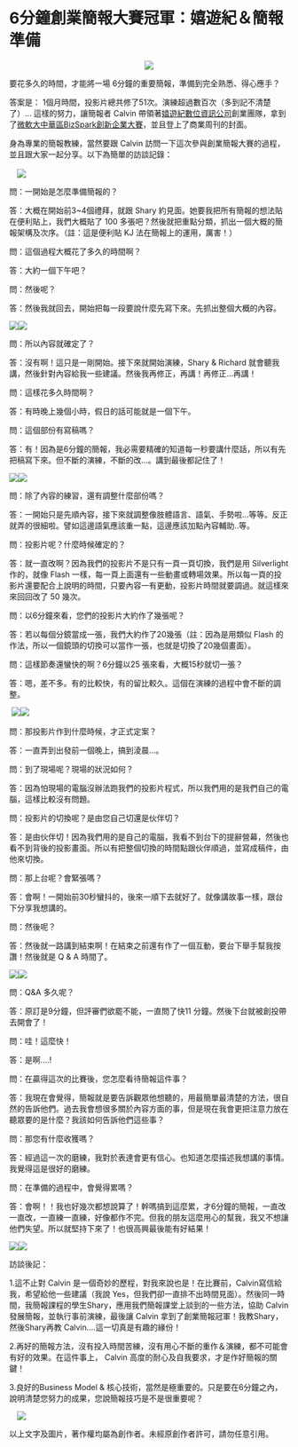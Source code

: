 # 6分鐘創業簡報大賽冠軍：嬉遊紀＆簡報準備 

<div style="clear: both; text-align: center;"><a href="http://3.bp.blogspot.com/-mbzXGGNfz-k/VhXO74MjU3I/AAAAAAAAOec/qe4mXVBt0rY/s1600/image_thumb.png" style="margin-left: 1em; margin-right: 1em;"><img border="0" src="http://3.bp.blogspot.com/-mbzXGGNfz-k/VhXO74MjU3I/AAAAAAAAOec/qe4mXVBt0rY/s1600/image_thumb.png"/></a></div>
<p></p>
<div style="clear: both; text-align: center;"></div>
<p>要花多久的時間，才能將一場 6分鐘的重要簡報，準備到完全熟悉、得心應手？</p>
<p>答案是： 1個月時間，投影片總共修了51次。演練超過數百次（多到記不清楚了）… 這樣的努力，讓簡報者 Calvin 帶領著<a href="http://www.heeyuki.com/index1.aspx">嬉遊紀數位資訊公司</a>創業團隊，拿到了<a href="http://www.microsoft.com/taiwan/bizspark/">微軟大中華區BizSpark創新企業大賽</a>，並且登上了商業周刊的封面。</p>
<p>身為專業的簡報教練，當然要跟 Calvin 訪問一下這次參與創業簡報大賽的過程，並且跟大家一起分享。以下為簡單的訪談記錄：<br/><a name="more"></a><br/><a href="http://2.bp.blogspot.com/-Aw9TiI6MB7o/VhXO9c7M9BI/AAAAAAAAOe8/L7ABCgthzUw/s1600/image_thumb_3.png" style="margin-left: 1em; margin-right: 1em; text-align: center;"><img border="0" src="http://2.bp.blogspot.com/-Aw9TiI6MB7o/VhXO9c7M9BI/AAAAAAAAOe8/L7ABCgthzUw/s1600/image_thumb_3.png"/></a></p>
<p>問：一開始是怎麼準備簡報的？</p>
<p>答：大概在開始前3~4個禮拜，就跟 Shary 約見面。她要我把所有簡報的想法貼在便利貼上，我們大概貼了 100 多張吧？然後就把重點分類，抓出一個大概的簡報架構及次序。（註：這是便利貼 KJ 法在簡報上的運用，厲害！）</p>
<p>問：這個過程大概花了多久的時間啊？</p>
<p>答：大約一個下午吧？</p>
<p>問：然後呢？</p>
<p>答：然後我就回去，開始把每一段要說什麼先寫下來。先抓出整個大概的內容。</p>
<p><img border="0" src="http://3.bp.blogspot.com/-K_UOERlCNnE/VhXO9tFKQQI/AAAAAAAAOfE/ZAQOtWccelY/s320/image_thumb_4.png"/><img border="0" src="http://2.bp.blogspot.com/-uO-qKzl9Kwo/VhXO-E2Md0I/AAAAAAAAOfU/Oy6-PBOpg1s/s1600/image_thumb_5.png"/></p>
<p>問：所以內容就確定了？</p>
<p>答：沒有啊！這只是一剛開始。接下來就開始演練，Shary &amp; Richard 就會聽我講，然後針對內容給我一些建議。然後我再修正，再講！再修正…再講！</p>
<p>問：這樣花多久時間啊？</p>
<p>答：有時晚上幾個小時，假日的話可能就是一個下午。</p>
<p>問：這個部份有寫稿嗎？</p>
<p>答：有！因為是6分鐘的簡報，我必需要精確的知道每一秒要講什麼話，所以有先把稿寫下來。但不斷的演練，不斷的改…。講到最後都記住了！</p>
<p><img border="0" src="http://1.bp.blogspot.com/-CwGYgLHUi4o/VhXO-Xr88dI/AAAAAAAAOfM/2t7-gFn7ZAY/s1600/image_thumb_6.png"/><img border="0" src="http://2.bp.blogspot.com/-Q3v1DOf-Ug4/VhXO-tNPFUI/AAAAAAAAOf0/wF1S6YWFxWM/s1600/image_thumb_7.png"/></p>
<p>問：除了內容的練習，還有調整什麼部份嗎？</p>
<p>答：一開始只是先順內容，接下來就調整像肢體語言、語氣、手勢啦…等等。反正就弄的很細啦。譬如這邊語氣應該重一點，這邊應該加點內容輔助..等。</p>
<p>問：投影片呢？什麼時候確定的？</p>
<p>答：就一直改啊？因為我們的投影片不是只有一頁一頁切換，我們是用 Silverlight 作的，就像 Flash 一樣，每一頁上面還有一些動畫或轉場效果。所以每一頁的投影片還要配合上說明的時間，只要內容一有更動，投影片時間就要調過。就這樣來來回回改了 50 幾次。</p>
<p>問：以6分鐘來看，您們的投影片大約作了幾張呢？</p>
<p>答：若以每個分鏡當成一張，我們大約作了20幾張（註：因為是用類似 Flash 的作法，所以一個鏡頭的切換可以當作一張，也就是切換了20幾個畫面）。</p>
<p>問：這樣節奏還蠻快的啊？6分鐘以25 張來看，大概15秒就切一張？</p>
<p>答：嗯，差不多。有的比較快，有的留比較久。這個在演練的過程中會不斷的調整。</p>
<p> <img border="0" src="http://1.bp.blogspot.com/-wjUxhLL7kBE/VhXO_HCtNNI/AAAAAAAAOfg/2KrJnXD8m5I/s1600/image_thumb_8.png"/><img border="0" src="http://3.bp.blogspot.com/-uu2YpEejXls/VhXO_hdOCtI/AAAAAAAAOfk/XcxmZv9cW-Q/s320/image_thumb_9.png"/></p>
<p>問：那投影片作到什麼時候，才正式定案？</p>
<p>答：一直弄到出發前一個晚上，搞到淩晨…。</p>
<p>問：到了現場呢？現場的狀況如何？</p>
<p>答：因為怕現場的電腦沒辦法跑我們的投影片程式，所以我們用的是我們自己的電腦，這樣比較沒有問題。</p>
<p>問：投影片的切換呢？是由您自己切還是伙伴切？</p>
<p>答：是由伙伴切！因為我們用的是自己的電腦，我看不到台下的提辭營幕，然後也看不到背後的投影畫面。所以有把整個切換的時間點跟伙伴順過，並寫成稿件，由他來切換。</p>
<p>問：那上台呢？會緊張嗎？</p>
<p>答：會啊！一開始前30秒蠻抖的，後來一順下去就好了。就像講故事一樣，跟台下分享我想講的。</p>
<p>問：然後呢？</p>
<p>答：然後就一路講到結束啊！在結束之前還有作了一個互動，要台下舉手幫我按讚！然後就是 Q &amp; A 時間了。</p>
<p><img border="0" src="http://3.bp.blogspot.com/-5mw7RrGbxZ4/VhXO7rPp4nI/AAAAAAAAOeU/AKeRUJ3PDEA/s1600/image_thumb_10.png"/><img border="0" src="http://1.bp.blogspot.com/-4PnkS_MRitI/VhXO7_U20uI/AAAAAAAAOeY/xxcDTMhXVwE/s1600/image_thumb_11.png"/></p>
<p>問：Q&amp;A 多久呢？</p>
<p>答：原訂是9分鐘，但評審們欲罷不能，一直問了快11 分鐘。然後下台就被創投帶去開會了！</p>
<p>問：哇！這麼快！</p>
<p>答：是啊….!</p>
<p>問：在贏得這次的比賽後，您怎麼看待簡報這件事？</p>
<p>答：我現在會覺得，簡報就是要告訴觀眾他想聽的，用最簡單最清楚的方法，很自然的告訴他們。過去我會想很多關於內容方面的事，但是現在我會更把注意力放在聽眾要的是什麼？我該如何告訴他們這些事？</p>
<p>問：那您有什麼收獲嗎？</p>
<p>答：經過這一次的磨練，我對於表達會更有信心。也知道怎麼描述我想講的事情。我覺得這是很好的磨練。</p>
<p>問：在準備的過程中，會覺得累嗎？</p>
<p>答：會啊！！我也好幾次都想說算了！幹嗎搞到這麼累，才6分鐘的簡報，一直改一直改，一直練一直練，好像都作不完。但我的朋友這麼用心的幫我，我又不想讓他們失望。所以就堅持下來了！也很高興最後能有好結果！</p>
<p><img border="0" src="http://1.bp.blogspot.com/-1iPE1cMAe5g/VhXO8YoubbI/AAAAAAAAOek/tDNjrEKVQVE/s320/image_thumb_12.png"/><img border="0" src="http://4.bp.blogspot.com/-L559bwcCc4I/VhXO8hb3ySI/AAAAAAAAOew/2GJlK7pXN6I/s1600/image_thumb_13.png"/></p>
<p>訪談後記：</p>
<p>1.這不止對 Calvin 是一個奇妙的歷程，對我來說也是！在比賽前，Calvin寫信給我，希望給他一些建議（我說 Yes，但我們卻一直排不出時間見面）。然後同一時間，我簡報課程的學生Shary，應用我們簡報課堂上談到的一些方法，協助 Calvin 發展簡報，並執行事前演練，最後讓 Calvin 拿到了創業簡報冠軍！我教Shary，然後Shary再教 Calvin….這一切真是有趣的緣份！</p>
<p>2.再好的簡報方法，沒有投入時間苦練，沒有用心不斷的重作＆演練，都不可能會有好的效果。在這件事上， Calvin 高度的耐心及自我要求，才是作好簡報的關鍵！</p>
<p>3.良好的Business Model &amp; 核心技術，當然是極重要的。只是要在6分鐘之內，說明清楚您努力的成果，您說簡報技巧是不是很重要呢？</p>
<p><a href="http://2.bp.blogspot.com/-V4oceD-c2ZA/VhXO9ply0XI/AAAAAAAAOfA/BTd9wNgJovM/s1600/image_thumb_14.png" style="margin-left: 1em; margin-right: 1em; text-align: center;"><img border="0" src="http://2.bp.blogspot.com/-V4oceD-c2ZA/VhXO9ply0XI/AAAAAAAAOfA/BTd9wNgJovM/s1600/image_thumb_14.png"/></a></p>
<p>以上文字及圖片，著作權均屬為創作者。未經原創作者許可，請勿任意引用。</p>